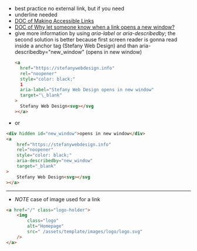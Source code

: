 - best practice no external link, but if you need
- underline needed
- [DOC of Making Accessible Links](https://medium.com/@svinkle/why-let-someone-know-when-a-link-opens-a-new-window-8699d20ed3b1)
- [DOC of Why let someone know when a link opens a new window?](https://www.sitepoint.com/15-rules-making-accessible-links/)
- give more information by using _aria-label_ or _aria-describedby_; the second solution is better because first screen reader is gonna read inside a anchor tag (Stefany Web Design) and than aria-describedby="new_window" (opens in new window)
  ```html
  <a
  	href="https://stefanywebdesign.info"
  	rel="noopener"
  	style="color: black;"
  	1
  	aria-label="Stefany Web Design opens in new window"
  	target="\_blank"
  >
  	Stefany Web Design<svg></svg
  ></a>
  ```
- or

```html
<div hidden id="new_window">opens in new window</div>
<a
	href="https://stefanywebdesign.info"
	rel="noopener"
	style="color: black;"
	aria-describedby="new_window"
	target="_blank"
>
	Stefany Web Design<svg></svg
></a>
```

---

- _NOTE_ case of image used for a link

```html
<a href="/" class="logo-holder">
	<img
		class="logo"
		alt="Homepage"
		src=" /assets/template/images/logo/logo.svg"
	/>
</a>
```
